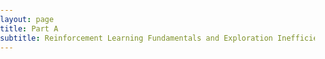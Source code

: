 ```yaml
---
layout: page
title: Part A  
subtitle: Reinforcement Learning Fundamentals and Exploration Inefficiency
---
```

<style type="text/css"> 
        html { 
            overflow: auto; 
        } 
          
        html, 
        body, 
        div, 
        iframe { 
            margin: 0px; 
            padding: 0px; 
            height: 100%; 
            border: none; 
        } 
          
        iframe { 
            display: block; 
            width: 100%; 
            border: none; 
            overflow-y: auto; 
            overflow-x: hidden; 
        } 
		

    </style> 

<div class="">
    <iframe id="inlineFrameExample" 
    onload="this.style.height=(this.contentWindow.document.body.scrollHeight+20)+'px';"
	frameborder="0" 
	marginheight="0" 
	marginwidth="0" 
	width="200%" 
	height="100%" 
	scrolling="no"
    title="Inline Frame Example"
    src="/resources/code/partA/classic_explore.html"
    class="blah blah"
    >
</iframe>
</div>
